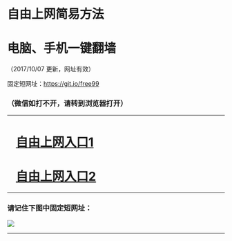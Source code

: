 ﻿# 自由上网简易方法

# 电脑、手机一键翻墙

（2017/10/07 更新，网址有效）

固定短网址：https://git.io/free99

### （微信如打不开，请转到浏览器打开）


***





# &nbsp;&nbsp; <a href="http://ft110935499.fwq-tz-1001.info/fwqtz01.html?t=100700122273 " target="_blank">自由上网入口1</a>
# &nbsp;&nbsp; <a href="http://ft1115413439.fwq-tz-1002.info/fwqtz02.html?t=100700110563 " target="_blank">自由上网入口2</a>
***

### 请记住下图中固定短网址：

<img src="https://s3-us-west-2.amazonaws.com/fwq-1001/yjfq-20170905okok.png" /> 


***

